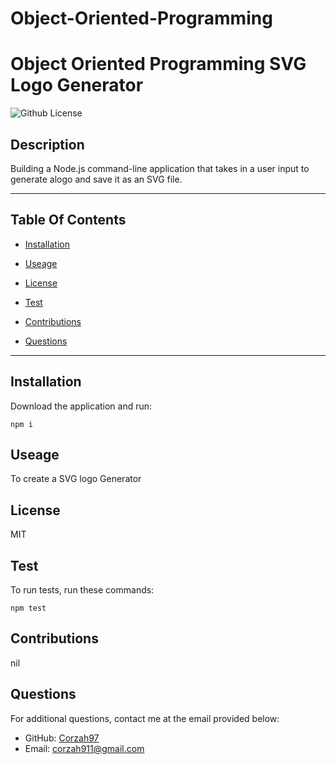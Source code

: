 # Object-Oriented-Programming

# Object Oriented Programming SVG Logo Generator
  ![Github License](https://img.shields.io/badge/license-MIT-yellowgreen.svg)

  ## Description

 Building a Node.js command-line application that takes in a user input to generate alogo and save it as an SVG file.

 ---
 ## Table Of Contents

 * [Installation](#installation)

 * [Useage](useage)

 * [License](#license)

 * [Test](test)

 * [Contributions](contributions)

 * [Questions](questions)

 ---

 ## Installation

 Download the application and run:

 ```
 npm i
 ```

 ## Useage

 To create a SVG logo Generator

 ## License

 MIT

 ## Test

 To run tests, run these commands:

 ```
 npm test
 ```

 ## Contributions

 nil

 ## Questions

 For additional questions, contact me at the email provided below:

 - GitHub: [Corzah97](https://github.com/Corzah97/)
 - Email:  corzah911@gmail.com


